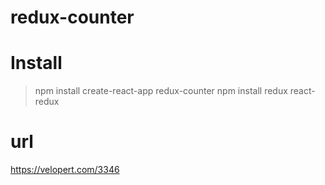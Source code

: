 # redux-counter

# Install
> npm install create-react-app redux-counter
> npm install redux react-redux

# url
https://velopert.com/3346

